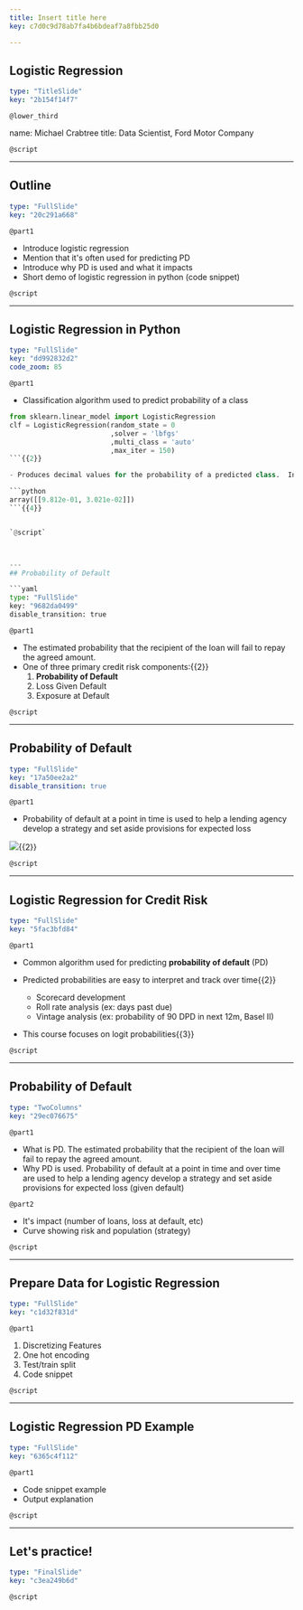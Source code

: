 ```yaml
---
title: Insert title here
key: c7d0c9d78ab7fa4b6bdeaf7a8fbb25d0

---
```

## Logistic Regression

```yaml
type: "TitleSlide"
key: "2b154f14f7"
```

`@lower_third`

name: Michael Crabtree
title: Data Scientist, Ford Motor Company


`@script`



---
## Outline

```yaml
type: "FullSlide"
key: "20c291a668"
```

`@part1`
- Introduce logistic regression
- Mention that it's often used for predicting PD
- Introduce why PD is used and what it impacts
- Short demo of logistic regression in python (code snippet)


`@script`



---
## Logistic Regression in Python

```yaml
type: "FullSlide"
key: "dd992832d2"
code_zoom: 85
```

`@part1`
- Classification algorithm used to predict probability of a class
```python
from sklearn.linear_model import LogisticRegression
clf = LogisticRegression(random_state = 0
                         ,solver = 'lbfgs'
                         ,multi_class = 'auto'
                         ,max_iter = 150)
```{{2}}

- Produces decimal values for the probability of a predicted class.  In this case, `loan_status` of Default or Non-default (1 or 0){{3}}

```python
array([[9.812e-01, 3.021e-02]])
```{{4}}


`@script`



---
## Probability of Default

```yaml
type: "FullSlide"
key: "9682da0499"
disable_transition: true
```

`@part1`
- The estimated probability that the recipient of the loan will fail to repay the agreed amount.
- One of three primary credit risk components:{{2}}
  1. **Probability of Default**
  2. Loss Given Default
  3. Exposure at Default


`@script`



---
## Probability of Default

```yaml
type: "FullSlide"
key: "17a50ee2a2"
disable_transition: true
```

`@part1`
- Probability of default at a point in time is used to help a lending agency develop a strategy and set aside provisions for expected loss

![](https://assets.datacamp.com/production/repositories/4760/datasets/50355cebe2f6d9b3b147a93fd51c6bbf5fae7dd9/Expected_Loss_Curve.jpg){{2}}


`@script`



---
## Logistic Regression for Credit Risk

```yaml
type: "FullSlide"
key: "5fac3bfd84"
```

`@part1`
- Common algorithm used for predicting **probability of default** (PD)

- Predicted probabilities are easy to interpret and track over time{{2}}
  - Scorecard development
  - Roll rate analysis (ex: days past due)
  - Vintage analysis (ex: probability of 90 DPD in next 12m, Basel II) 

- This course focuses on logit probabilities{{3}}


`@script`



---
## Probability of Default

```yaml
type: "TwoColumns"
key: "29ec076675"
```

`@part1`
- What is PD.  The estimated probability that the recipient of the loan will fail to repay the agreed amount.
- Why PD is used.  Probability of default at a point in time and over time are used to help a lending agency develop a strategy and set aside provisions for expected loss (given default)


`@part2`
- It's impact (number of loans, loss at default, etc)
- Curve showing risk and population (strategy)


`@script`



---
## Prepare Data for Logistic Regression

```yaml
type: "FullSlide"
key: "c1d32f831d"
```

`@part1`
1. Discretizing Features
2. One hot encoding
3. Test/train split
4. Code snippet


`@script`



---
## Logistic Regression PD Example

```yaml
type: "FullSlide"
key: "6365c4f112"
```

`@part1`
- Code snippet example
- Output explanation


`@script`



---
## Let's practice!

```yaml
type: "FinalSlide"
key: "c3ea249b6d"
```

`@script`


